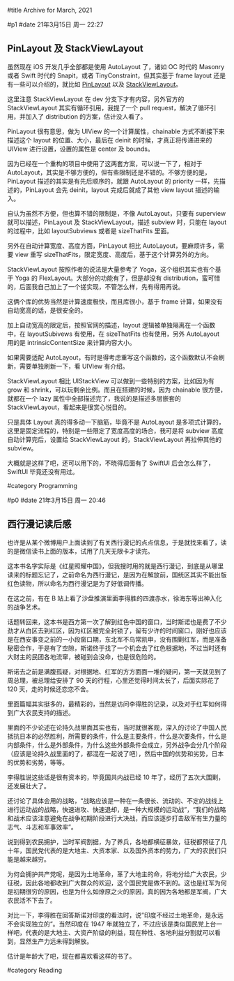 #title Archive for March, 2021

#p1
#date 21年3月15日 周一 22:27

## PinLayout 及 StackViewLayout

虽然现在 iOS 开发几乎全部都是使用 AutoLayout 了，诸如 OC 时代的 Masonry 或者 Swift 时代的 Snapit，或者 TinyConstraint，但其实基于 frame layout 还是有一些可以介绍的，就比如 [PinLayout](https://github.com/layoutBox/PinLayout) 以及 [StackViewLayout](https://github.com/layoutBox/StackViewLayout)。

这里注意 StackViewLayout 在 dev 分支下才有内容，另外官方的 StackViewLayout 其实有循环引用，我提了一个 pull request，解决了循环引用，并加入了 distribution 的方案，估计没人看了。

PinLayout 很有意思，做为 UIView 的一个计算属性，chainable 方式不断接下来描述这个 layout 的位置、大小，最后在 deinit 的时候，才真正将传递进来的 UIView 进行设置，设置的属性是 center 及 bounds。

因为已经在一个重构的项目中使用了这两套方案，可以说一下了，相对于 AutoLayout，其实是不够方便的，但有些限制还是不错的。不够方便的是，PinLayout 描述的其实是有先后顺序的，就跟 AutoLayout 的 priority 一样，先描述的，PinLayout 会先 deinit，layout 完成后就成了其他 view layout 描述的输入。

自认为虽然不方便，但也算不错的限制是，不像 AutoLayout，只要有 superview 就可以描述，PinLayout 及 StackViewLayout，描述 subview 时，只能在 layout 的过程中，比如 layoutSubviews 或者是 sizeThatFits 里面。

另外在自动计算宽度、高度方面，PinLayout 相比 AutoLayout，要麻烦许多，需要 view 重写 sizeThatFits，限定宽度、高度后，基于这个计算另外的方向。

StackViewLayout 按照作者的说法是大量参考了 Yoga，这个组织其实也有个基于 Yoga 的 FlexLayout。大部分的功能有了，但是却没有 distribution，蛮可惜的，后面我自己加上了一个搓实现，不管怎么样，先有得用再说。

这俩个库的优势当然是计算速度极快，而且库很小，基于 frame 计算，如果没有自动宽高的话，是很安全的。

加上自动宽高的限定后，按照官网的描述，layout 逻辑被单独隔离在一个函数中，在 layoutSubivews 有使用，在 sizeThatFits 也有使用，另外 AutoLayout 用的是 intrinsicContentSize 来计算内容大小。

如果需要适配 AutoLayout，有时是得考虑重写这个函数的，这个函数默认不会刷新，需要单独刷新一下，看 UIView 有介绍。

StackViewLayout 相比 UIStackView 可以做到一些特别的方案，比如因为有 grow 和 shrink，可以玩剩余比例。而且在搭建的时候，因为 chainable 很方便，就都在一个 lazy 属性中全部描述完了，我说的是描述多层嵌套的 StackViewLayout，看起来是很赏心悦目的。

只是具体 Layout 真的得多动一下脑筋，毕竟不是 AutoLayout 是多项式计算的，这里是固定流程的，特别是一些限定了宽度高度的场合，我可是将 subview 高度自动计算完后，设置给 StackViewLayout 的，StackViewLayout 再拉伸其他的 subview。

大概就是这样了吧，还可以用下的，不晓得后面有了 SwiftUI 后会怎么样了，SwiftUI 毕竟还没有用过。

#category Programming

#p0
#date 21年3月15日 周一 20:46

## 西行漫记读后感

也许是从某个微博用户上面读到了有关西行漫记的点点信息，于是就找来看了，读的是微信读书上面的版本，试用了几天无限卡才读完。

这本书名字实际是《红星照耀中国》，但我搜时用的就是西行漫记，到底是从哪里读来的标题忘记了，之前命名为西行漫记，是因为在解放前，国统区其实不能出版红色读物，所以命名为西行漫记是为了好低调传播。

在这之前，有在 B 站上看了沙盘推演里面李得胜的四渡赤水，徐海东等出神入化的战争艺术。

话题转回来，这本书是西方第一次了解到红色中国的窗口，当时斯诺也是费了不少劲才从白区去到红区，因为红区被完全封锁了，留有少许的时间窗口，刚好也应该是在西安事变之前的一小段窗口期，东北军不鸟常凯申，没有围剿红军，而是准备秘密合作，于是有了空隙，斯诺终于找了一个机会去了红色根据地，不过当时还有大财主的民团各地流窜，被碰到会没命，也是很危险的。

斯诺去之前是满腹孤疑，对根据地、红军的方方面面一堆的疑问，第一天就见到了周总理，被总理给安排了 90 天的行程，心里还觉得时间太长了，后面实际花了 120 天，走的时候还恋恋不舍。

里面篇幅其实挺多的，最精彩的，当然是访问李得胜的记录，以及对于红军如何得到广大农民支持的描述。

里面的不少论述在论持久战里面其实也有，当时就很客观，深入的讨论了中国人民抵抗日本的必然胜利，所需要的条件，什么是主要条件，什么是次要条件，什么是内部条件，什么是外部条件，为什么这些外部条件会成立，另外战争会分几个阶段（应该是论持久战里面的了，都混在一起说了吧），然后中国的优势和劣势，日本的优势和劣势，等等。

李得胜说这些话是很有资本的，毕竟国共内战已经 10 年了，经历了五次大围剿，还发展壮大了。

还讨论了具体会用的战略，“战略应该是一种在一条很长、流动的、不定的战线上 进行运动战的战略，快速进攻、快速退却，是一种大规模的运动战”，“我们的战略和战术应该注意避免在战争初期阶段进行大决战，而应该逐步打击敌军有生力量的志气、斗志和军事效率”。

说到得到农民拥护，当时军阀割据，为了养兵，各地都横征暴敛，征税都预征了几十年，国民党代表的是大地主、大资本家、以及国外资本的势力，广大的农民们只能是越来越穷。

为何会拥护共产党呢，是因为土地革命，革了大地主的命，将地分给广大农民，少征税，因此各地都收到广大群众的欢迎，这个国民党是做不到的。这也是红军为何是初期很穷的原因，也是为什么如燎原之火的原因，真的因为各地都是军阀，广大农民活不下去了。

对比一下，李得胜在回答斯诺对印度的看法时，说”印度不经过土地革命，是永远不会实现独立的“。当然印度在 1947 年就独立了，不过应该是类似国民党上台一样吧，代表的是大地主、大资产阶级的利益，现在种性、各地利益分割就可以看到，显然生产力远未得到解放。

估计是年龄大了吧，现在都喜欢看这样的书了。

#category Reading